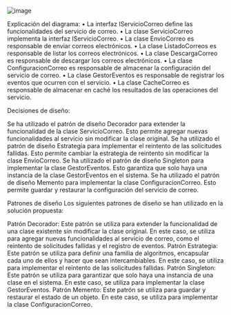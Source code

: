 ![image](https://github.com/mateommarulanda/serviciocorreo/assets/60433396/a4fe1d72-107c-4040-bfb6-248e6a0f8eb1)

Explicación del diagrama:
•	La interfaz IServicioCorreo define las funcionalidades del servicio de correo.
•	La clase ServicioCorreo implementa la interfaz IServicioCorreo.
•	La clase EnvioCorreo es responsable de enviar correos electrónicos.
•	La clase ListadoCorreos es responsable de listar los correos electrónicos.
•	La clase DescargaCorreo es responsable de descargar los correos electrónicos.
•	La clase ConfiguracionCorreo es responsable de almacenar la configuración del servicio de correo.
•	La clase GestorEventos es responsable de registrar los eventos que ocurren con el servicio.
•	La clase CacheCorreo es responsable de almacenar en caché los resultados de las operaciones del servicio.

Decisiones de diseño:

Se ha utilizado el patrón de diseño Decorador para extender la funcionalidad de la clase ServicioCorreo. Esto permite agregar nuevas funcionalidades al servicio sin modificar la clase original.
Se ha utilizado el patrón de diseño Estrategia para implementar el reintento de las solicitudes fallidas. Esto permite cambiar la estrategia de reintento sin modificar la clase EnvioCorreo.
Se ha utilizado el patrón de diseño Singleton para implementar la clase GestorEventos. Esto garantiza que solo haya una instancia de la clase GestorEventos en el sistema.
Se ha utilizado el patrón de diseño Memento para implementar la clase ConfiguracionCorreo. Esto permite guardar y restaurar la configuración del servicio de correo.

Patrones de diseño
Los siguientes patrones de diseño se han utilizado en la solución propuesta:

Patrón Decorador: Este patrón se utiliza para extender la funcionalidad de una clase existente sin modificar la clase original. En este caso, se utiliza para agregar nuevas funcionalidades al servicio de correo, como el reintento de solicitudes fallidas y el registro de eventos.
Patrón Estrategia: Este patrón se utiliza para definir una familia de algoritmos, encapsular cada uno de ellos y hacer que sean intercambiables. En este caso, se utiliza para implementar el reintento de las solicitudes fallidas.
Patrón Singleton: Este patrón se utiliza para garantizar que solo haya una instancia de una clase en el sistema. En este caso, se utiliza para implementar la clase GestorEventos.
Patrón Memento: Este patrón se utiliza para guardar y restaurar el estado de un objeto. En este caso, se utiliza para implementar la clase ConfiguracionCorreo.
